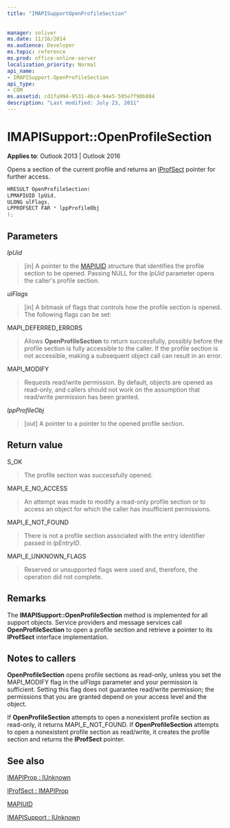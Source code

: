 ```yaml
---
title: "IMAPISupportOpenProfileSection"
 
 
manager: soliver
ms.date: 11/16/2014
ms.audience: Developer
ms.topic: reference
ms.prod: office-online-server
localization_priority: Normal
api_name:
- IMAPISupport.OpenProfileSection
api_type:
- COM
ms.assetid: cd1fa994-9531-46c4-94e5-505e7f90b884
description: "Last modified: July 23, 2011"
---
```


# IMAPISupport::OpenProfileSection

  
  
**Applies to**: Outlook 2013 | Outlook 2016 
  
Opens a section of the current profile and returns an [IProfSect](iprofsectimapiprop.md) pointer for further access. 
  
```cpp
HRESULT OpenProfileSection(
LPMAPIUID lpUid,
ULONG ulFlags,
LPPROFSECT FAR * lppProfileObj
);
```

## Parameters

 _lpUid_
  
> [in] A pointer to the [MAPIUID](mapiuid.md) structure that identifies the profile section to be opened. Passing NULL for the  _lpUid_ parameter opens the caller's profile section. 
    
 _ulFlags_
  
> [in] A bitmask of flags that controls how the profile section is opened. The following flags can be set:
    
MAPI_DEFERRED_ERRORS 
  
> Allows **OpenProfileSection** to return successfully, possibly before the profile section is fully accessible to the caller. If the profile section is not accessible, making a subsequent object call can result in an error. 
    
MAPI_MODIFY 
  
> Requests read/write permission. By default, objects are opened as read-only, and callers should not work on the assumption that read/write permission has been granted. 
    
 _lppProfileObj_
  
> [out] A pointer to a pointer to the opened profile section.
    
## Return value

S_OK 
  
> The profile section was successfully opened.
    
MAPI_E_NO_ACCESS 
  
> An attempt was made to modify a read-only profile section or to access an object for which the caller has insufficient permissions.
    
MAPI_E_NOT_FOUND 
  
> There is not a profile section associated with the entry identifier passed in  _lpEntryID_.
    
MAPI_E_UNKNOWN_FLAGS 
  
> Reserved or unsupported flags were used and, therefore, the operation did not complete.
    
## Remarks

The **IMAPISupport::OpenProfileSection** method is implemented for all support objects. Service providers and message services call **OpenProfileSection** to open a profile section and retrieve a pointer to its **IProfSect** interface implementation. 
  
## Notes to callers

 **OpenProfileSection** opens profile sections as read-only, unless you set the MAPI_MODIFY flag in the  _ulFlags_ parameter and your permission is sufficient. Setting this flag does not guarantee read/write permission; the permissions that you are granted depend on your access level and the object. 
  
If **OpenProfileSection** attempts to open a nonexistent profile section as read-only, it returns MAPI_E_NOT_FOUND. If **OpenProfileSection** attempts to open a nonexistent profile section as read/write, it creates the profile section and returns the **IProfSect** pointer. 
  
## See also



[IMAPIProp : IUnknown](imapipropiunknown.md)
  
[IProfSect : IMAPIProp](iprofsectimapiprop.md)
  
[MAPIUID](mapiuid.md)
  
[IMAPISupport : IUnknown](imapisupportiunknown.md)

